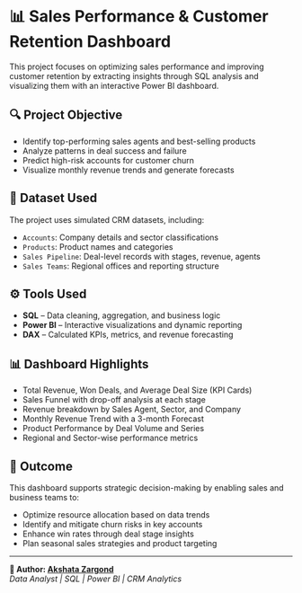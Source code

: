 # 📊 Sales Performance & Customer Retention Dashboard

This project focuses on optimizing sales performance and improving customer retention by extracting insights through SQL analysis and visualizing them with an interactive Power BI dashboard.

## 🔍 Project Objective

- Identify top-performing sales agents and best-selling products  
- Analyze patterns in deal success and failure  
- Predict high-risk accounts for customer churn  
- Visualize monthly revenue trends and generate forecasts  

## 📁 Dataset Used

The project uses simulated CRM datasets, including:

- `Accounts`: Company details and sector classifications  
- `Products`: Product names and categories  
- `Sales Pipeline`: Deal-level records with stages, revenue, agents  
- `Sales Teams`: Regional offices and reporting structure  

## ⚙️ Tools Used

- **SQL** – Data cleaning, aggregation, and business logic  
- **Power BI** – Interactive visualizations and dynamic reporting  
- **DAX** – Calculated KPIs, metrics, and revenue forecasting  

## 📊 Dashboard Highlights

- Total Revenue, Won Deals, and Average Deal Size (KPI Cards)  
- Sales Funnel with drop-off analysis at each stage  
- Revenue breakdown by Sales Agent, Sector, and Company  
- Monthly Revenue Trend with a 3-month Forecast  
- Product Performance by Deal Volume and Series  
- Regional and Sector-wise performance metrics  


## 🚀 Outcome

This dashboard supports strategic decision-making by enabling sales and business teams to:

- Optimize resource allocation based on data trends  
- Identify and mitigate churn risks in key accounts  
- Enhance win rates through deal stage insights  
- Plan seasonal sales strategies and product targeting  

---

**🔗 Author: [Akshata Zargond](https://github.com/Akshatazargond)**  
_Data Analyst | SQL | Power BI |  CRM Analytics_
